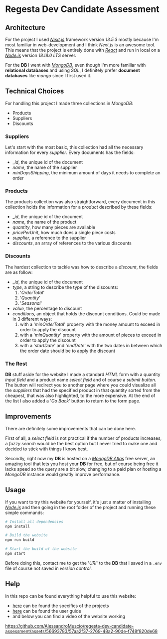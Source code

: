 # Regesta Dev Candidate Assessment

## Architecture

For the project I used [_Next.js_](https://nextjs.org/) framework version _13.5.3_ mostly because I'm most familiar in web-development and I think _Next.js_ is an awesome tool. This means that the project is entirely done with [_React_](https://react.dev/) and run in local on a [_Node.js_](https://nodejs.org/en) version _18.18.0 LTS_ server.

For the **DB** I went with [_MongoDB_](https://www.mongodb.com/), even though I'm more familiar with **relational databases** and using _SQL_, I definitely prefer **document databases** like _mongo_ since I first used it.

## Technical Choices

For handling this project I made three collections in _MongoDB_:

- Products
- Suppliers
- Discounts

### Suppliers

Let's start with the most basic, this collection had all the necessary information for every _supplier_. Every documents has the fields:

- __id_, the unique id of the document
- _name_, the name of the supplier
- _minDaysShipping_, the minimum amount of days it needs to complete an order

### Products

The products collection was also straightforward, every document in this collection holds the information for a _product_ described by these fields:

- __id_, the unique id of the document
- _name_, the name of the product
- _quantity_, how many pieces are available
- _pricePerUnit_, how much does a single piece costs
- _supplier_, a reference to the supplier
- _discounts_, an array of references to the various discounts

### Discounts

The hardest collection to tackle was how to describe a _discount_, the fields are as follow:

- __id_, the unique id of the document
- _type_, a string to describe the type of the discounts:
  1. '_OrderTotal_'
  2. '_Quantity_'
  3. '_Seasonal_'
- _value_, the percentage to  discount
- _conditions_, an object that holds the discount conditions. Could be made in 3 different ways:
  1. with a '_minOrderTotal_' property with the money amount to exceed in order to apply the discount
  2. with a '_minQuantity_' property with the amount of pieces to exceed in order to apply the discount
  3. with a '_startDate_' and '_endDate_' with the two dates in between which the order date should be to apply the discount

### The Rest

**DB** stuff aside for the website I made a standard _HTML_ form with a quantity _input field_ and a product name _select field_ and of course a _submit button_. The button will redirect you to another page where you could visualize all the _suppliers_ that had the specified product in that quantity sorted from the cheapest, that was also highlighted, to the more expensive. At the end of the list I also added a '_Go Back_' button to return to the form page.

## Improvements

There are definitely some improvements that can be done here.

First of all, a _select field_ is not practical if the number of products increases, a _fuzzy search_ would be the best option but I never tried to make one and decided to stick with things I know best.

Secondly, right now my **DB** is hosted on a [_MongoDB Atlas_](https://www.mongodb.com/atlas/database) free server, an amazing tool that lets you host your **DB** for free, but of course being free it lacks speed so the query are a bit slow, changing to a paid plan or hosting a _MongoDB_ instance would greatly improve performance.

## Usage

If you want to try this website for yourself, it's just a matter of installing [_Node.js_](https://nodejs.org/en) and then going in the root folder of the project and running these simple commands:

```bash
# Install all dependencies
npm install

# Build the website
npm run build

# Start the build of the website
npm start
```

Before doing this, contact me to get the '_URI_' to the **DB** that I saved in a `.env` file of course not saved in _version control_.

## Help

In this repo can be found everything helpful to use this website:

- [here](./.github/Test%20d'ingresso%2001%20-%20English,%20problem%20solving,%20coding%20quality,%20TDD.pdf) can be found the specifics of the projects
- [here](./.github/userGuide.pdf) can be found the user guide
- and below you can find a video of the website working

https://github.com/AlessandroMuscio/regesta-dev-candidate-assessment/assets/56693783/57aa2f37-2769-48a2-90de-f748f820de68
